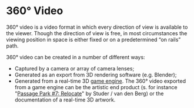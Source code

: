# 360° Video

360° video is a video format in which every direction of view is available to the viewer. Though the direction of view is free, in most circumstances the viewing position in space is either fixed or on a predetermined “on rails” path.&#x20;

360° video can be created in a number of different ways:

* Captured by a camera or array of camera lenses;
* Generated as an export from 3D rendering software (e.g. Blender);
* Generated from a real-time 3D [game engine](../game-engines/#list-of-engines). The 360° video exported from a game engine can be the artistic end product (s. for instance "[Passage Park #7: Relocate](../../community/)" by Studer / van den Berg) or the documentation of a real-time 3D artwork.&#x20;

